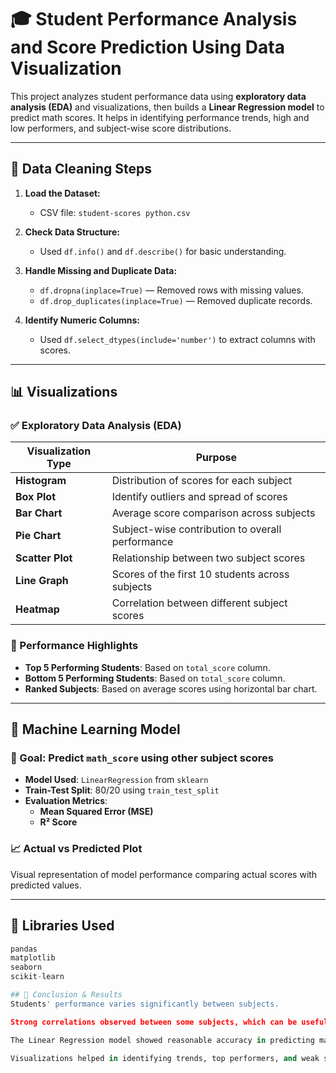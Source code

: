 # 🎓 Student Performance Analysis and Score Prediction Using Data Visualization

This project analyzes student performance data using **exploratory data analysis (EDA)** and visualizations, then builds a **Linear Regression model** to predict math scores. It helps in identifying performance trends, high and low performers, and subject-wise score distributions.

---

## 🧹 Data Cleaning Steps

1. **Load the Dataset:**
   - CSV file: `student-scores python.csv`

2. **Check Data Structure:**
   - Used `df.info()` and `df.describe()` for basic understanding.

3. **Handle Missing and Duplicate Data:**
   - `df.dropna(inplace=True)` — Removed rows with missing values.
   - `df.drop_duplicates(inplace=True)` — Removed duplicate records.

4. **Identify Numeric Columns:**
   - Used `df.select_dtypes(include='number')` to extract columns with scores.

---

## 📊 Visualizations

### ✅ Exploratory Data Analysis (EDA)

| Visualization Type | Purpose |
|--------------------|---------|
| **Histogram**      | Distribution of scores for each subject |
| **Box Plot**       | Identify outliers and spread of scores |
| **Bar Chart**      | Average score comparison across subjects |
| **Pie Chart**      | Subject-wise contribution to overall performance |
| **Scatter Plot**   | Relationship between two subject scores |
| **Line Graph**     | Scores of the first 10 students across subjects |
| **Heatmap**        | Correlation between different subject scores |

### 🏅 Performance Highlights

- **Top 5 Performing Students**: Based on `total_score` column.
- **Bottom 5 Performing Students**: Based on `total_score` column.
- **Ranked Subjects**: Based on average scores using horizontal bar chart.

---

## 🤖 Machine Learning Model

### 📌 Goal: Predict `math_score` using other subject scores

- **Model Used**: `LinearRegression` from `sklearn`
- **Train-Test Split**: 80/20 using `train_test_split`
- **Evaluation Metrics**:
  - **Mean Squared Error (MSE)**
  - **R² Score**

### 📈 Actual vs Predicted Plot
Visual representation of model performance comparing actual scores with predicted values.

---

## 🧰 Libraries Used

```python
pandas
matplotlib
seaborn
scikit-learn

## 📍 Conclusion & Results
Students' performance varies significantly between subjects.

Strong correlations observed between some subjects, which can be useful for predicting missing or future scores.

The Linear Regression model showed reasonable accuracy in predicting math scores using other subject scores.

Visualizations helped in identifying trends, top performers, and weak subjects across the dataset.

